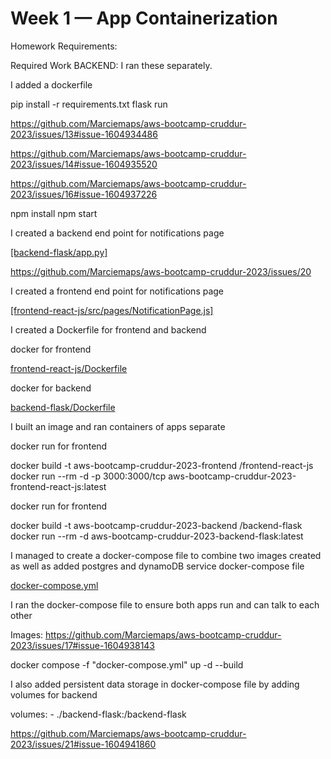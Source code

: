 # Week 1 — App Containerization

Homework Requirements:

Required Work
BACKEND: I ran these separately.

I added a dockerfile

pip install -r requirements.txt
flask run

 https://github.com/Marciemaps/aws-bootcamp-cruddur-2023/issues/13#issue-1604934486

https://github.com/Marciemaps/aws-bootcamp-cruddur-2023/issues/14#issue-1604935520

https://github.com/Marciemaps/aws-bootcamp-cruddur-2023/issues/16#issue-1604937226

npm install
npm start


I created a backend end point for notifications page

[[backend-flask/app.py]](https://github.com/Marciemaps/aws-bootcamp-cruddur-2023/blob/main/backend-flask/app.py)

https://github.com/Marciemaps/aws-bootcamp-cruddur-2023/issues/20

I created a frontend end point for notifications page

[[frontend-react-js/src/pages/NotificationPage.js]](https://github.com/Marciemaps/aws-bootcamp-cruddur-2023/blob/main/frontend-react-js/src/pages/NotificationsFeedPage.js)


I created a Dockerfile for frontend and backend

docker for frontend

[frontend-react-js/Dockerfile](https://github.com/Marciemaps/aws-bootcamp-cruddur-2023/blob/main/frontend-react-js/Dockerfile)

docker for backend

[backend-flask/Dockerfile](https://github.com/Marciemaps/aws-bootcamp-cruddur-2023/blob/main/backend-flask/Dockerfile)

I built an image and ran containers of apps separate

docker run for frontend

docker build -t aws-bootcamp-cruddur-2023-frontend /frontend-react-js
docker run --rm -d -p 3000:3000/tcp aws-bootcamp-cruddur-2023-frontend-react-js:latest

docker run for frontend

docker build -t aws-bootcamp-cruddur-2023-backend /backend-flask
docker run --rm -d  aws-bootcamp-cruddur-2023-backend-flask:latest

I managed to create a docker-compose file to combine two images created as well as added postgres and dynamoDB service docker-compose file

[docker-compose.yml](https://github.com/Marciemaps/aws-bootcamp-cruddur-2023/blob/main/docker-compose.yml)

I ran the docker-compose file to ensure both apps run and can talk to each other

Images: https://github.com/Marciemaps/aws-bootcamp-cruddur-2023/issues/17#issue-1604938143

docker compose -f "docker-compose.yml" up -d --build 


I also added persistent data storage in docker-compose file by adding volumes for backend

volumes:
      - ./backend-flask:/backend-flask

https://github.com/Marciemaps/aws-bootcamp-cruddur-2023/issues/21#issue-1604941860    
      

